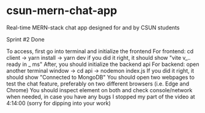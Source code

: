 # csun-mern-chat-app
Real-time MERN-stack chat app designed for and by CSUN students

Sprint #2 Done

To access, first go into terminal and initialize the frontend
For frontend: cd client -> yarn install -> yarn dev
if you did it right, it should show "vite v_._._ ready in _ ms"
After, you should initialize the backend api
For backend: open another terminal window -> cd api -> nodemon index.js
If you did it right, it should show "Connected to MongoDB"
You should open two webpages to test the chat feature, preferably on two different browsers (i.e. Edge and Chrome)
You should inspect element on both and check console/network when needed, in case you have any bugs
I stopped my part of the video at 4:14:00 (sorry for dipping into your work)
